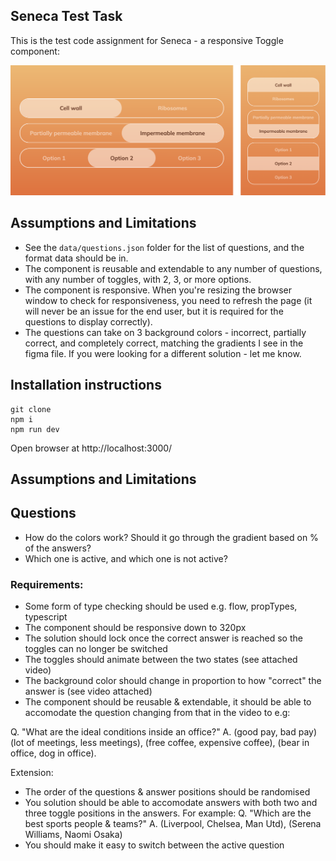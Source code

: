 ## Seneca Test Task
This is the test code assignment for Seneca - a responsive Toggle component:

![](https://github.com/lumenwrites/seneca/blob/main/assets/toggles-screenshot.png)

## Assumptions and Limitations
- See the `data/questions.json` folder for the list of questions, and the format data should be in.
- The component is reusable and extendable to any number of questions, with any number of toggles, with 2, 3, or more options.
- The component is responsive. When you're resizing the browser window to check for responsiveness, you need to refresh the page (it will never be an issue for the end user, but it is required for the questions to display correctly).
- The questions can take on 3 background colors - incorrect, partially correct, and completely correct, matching the gradients I see in the figma file. If you were looking for a different solution - let me know.

## Installation instructions
```
git clone
npm i
npm run dev
```
Open browser at http://localhost:3000/

## Assumptions and Limitations

## Questions
- How do the colors work? Should it go through the gradient based on % of the answers?
- Which one is active, and which one is not active?

### Requirements:
- Some form of type checking should be used e.g. flow, propTypes, typescript
- The component should be responsive down to 320px
- The solution should lock once the correct answer is reached so the toggles can no longer be switched
- The toggles should animate between the two states (see attached video)
- The background color should change in proportion to how "correct" the answer is (see video attached)
- The component should be reusable & extendable, it should be able to accomodate the question changing from that in the video to e.g:

Q. "What are the ideal conditions inside an office?"
A. (good pay, bad pay) (lot of meetings, less meetings), (free coffee, expensive coffee), (bear in office, dog in office).

Extension:

- The order of the questions & answer positions should be randomised
- You solution should be able to accomodate answers with both two and three toggle positions in the answers. For example:
  Q. "Which are the best sports people & teams?"
  A. (Liverpool, Chelsea, Man Utd), (Serena Williams, Naomi Osaka)
- You should make it easy to switch between the active question
